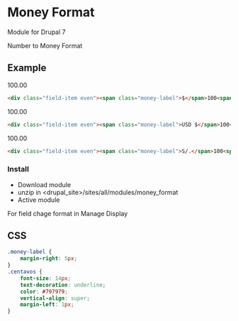 # Money Format
Module for Drupal 7

Number to Money Format

## Example ##
100.00
```html
<div class="field-item even"><span class="money-label">$</span>100<span class="centavos">.00</span></div>
```

100.00
```html
<div class="field-item even"><span class="money-label">USD $</span>100<span class="centavos">.00</span></div>
```
100.00
```html
<div class="field-item even"><span class="money-label">S/.</span>100<span class="centavos">.00</span></div>
```
### Install ###
- Download module
- unzip in <drupal_site>/sites/all/modules/money_format
- Active module

For field chage format in Manage Display
## CSS ##
```css
.money-label {
    margin-right: 5px;
}
.centavos {
    font-size: 14px;
    text-decoration: underline;
    color: #797979;
    vertical-align: super;
    margin-left: 1px;
}
```
